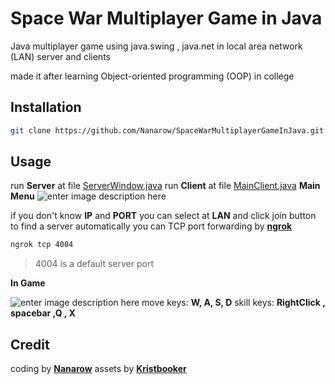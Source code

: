 # Space War Multiplayer Game in Java
Java multiplayer game using java.swing , java.net in local area network (LAN)
server and clients

made it after learning Object-oriented programming (OOP) in college

## Installation

```bash
git clone https://github.com/Nanarow/SpaceWarMultiplayerGameInJava.git
```

## Usage
run **Server** at file  [ServerWindow.java](https://github.com/Nanarow/SpaceWarMultiplayerGameInJava/blob/main/src/Server/ServerWindow.java) 
run **Client** at file [MainClient.java](https://github.com/Nanarow/SpaceWarMultiplayerGameInJava/blob/main/src/Client/MainClient.java)
**Main Menu**
![enter image description here](https://github.com/Nanarow/SpaceWarMultiplayerGameInJava/blob/main/mainmenuScreenshot.png?raw=true)

if you don't know **IP** and **PORT** you can select at **LAN** and click join button to find a server automatically
you can TCP port forwarding by [**ngrok**](https://ngrok.com/)
```bash
ngrok tcp 4004
```
>4004 is a default server port
>
**In Game**

![enter image description here](https://github.com/Nanarow/SpaceWarMultiplayerGameInJava/blob/main/ingameScreenshot.png?raw=true)
move keys: **W, A, S, D**
skill keys: **RightClick , spacebar ,Q , X**

## Credit
coding by [**Nanarow**](https://github.com/Nanarow)
assets by [**Kristbooker**](https://github.com/Kristbooker)
